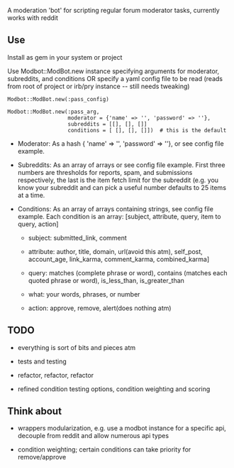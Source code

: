 A moderation 'bot' for scripting regular forum moderator tasks, currently works with reddit

Use
---

Install as gem in your system or project

Use Modbot::ModBot.new instance specifying arguments for moderator, subreddits, and conditions 
OR specify a yaml config file to be read (reads from root of project or irb/pry 
instance -- still needs tweaking)

    Modbot::ModBot.new(:pass_config)

    Modbot::ModBot.new(:pass_arg,
                       moderator = {'name' => '', 'password' => ''},
                       subreddits = [[], [], []]
                       conditions = [ [], [], []])  # this is the default

- Moderator: As a hash { 'name' => '', 'password' => ''}, or see config file example.

- Subreddits: As an array of arrays or see config file example. First three numbers are thresholds for reports, spam, and submissions respectively, the last is the item fetch limit for the subreddit (e.g. you know your subreddit and can pick a useful number defaults to 25 items at a time.

- Conditions: As an array of arrays containing strings, see config file example. Each condition is an array: [subject, attribute, query, item to query, action]
 
  - subject: submitted_link, comment

  - attribute: author, title, domain, url(avoid this atm), self_post, account_age, link_karma, comment_karma, combined_karma]

  - query: matches (complete phrase or word), contains (matches each quoted phrase or word), is_less_than, is_greater_than

  - what: your words, phrases, or number

  - action: approve, remove, alert(does nothing atm)

TODO
---

- everything is sort of bits and pieces atm 

- tests and testing

- refactor, refactor, refactor

- refined condition testing options, condition weighting and scoring


Think about
---

  - wrappers modularization, e.g. use a modbot instance for a specific api, decouple from reddit and allow numerous api types

  - condition weighting; certain conditions can take priority for remove/approve
